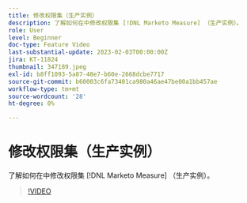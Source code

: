 ```yaml
---
title: 修改权限集（生产实例）
description: 了解如何在中修改权限集 [!DNL Marketo Measure] （生产实例）。
role: User
level: Beginner
doc-type: Feature Video
last-substantial-update: 2023-02-03T00:00:00Z
jira: KT-11824
thumbnail: 347189.jpeg
exl-id: b8ff1093-5a87-48e7-b60e-2668dcbe7717
source-git-commit: b60003c6fa73401ca980a46ae47be00a1bb457ae
workflow-type: tm+mt
source-wordcount: '28'
ht-degree: 0%

---
```


# 修改权限集（生产实例）

了解如何在中修改权限集 [!DNL Marketo Measure] （生产实例）。

>[!VIDEO](https://video.tv.adobe.com/v/347189/?quality=12&learn=on)
